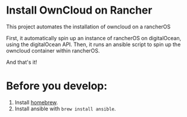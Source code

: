# Install OwnCloud on Rancher

This project automates the installation of owncloud on a rancherOS

First, it automatically spin up an instance of rancherOS on digitalOcean, using the digitalOcean API.
Then, it runs an ansible script to spin up the owncloud container within rancherOS.

And that's it!

# Before you develop:

1. Install [homebrew](https://brew.sh).
2. Install ansible with `brew install ansible`.
